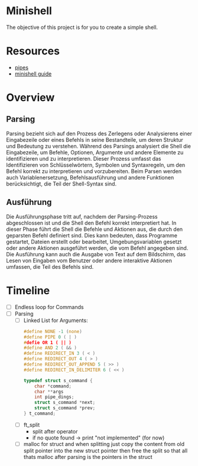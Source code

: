 # Minishell
The objective of this project is for you to create a simple shell.

# Resources
- [pipes](https://reactive.so/post/42-a-comprehensive-guide-to-pipex)
- [minishell guide](https://achrafbelarif.medium.com/42cursus-minishell-29cd25f972e6)

# Overview
## Parsing
Parsing bezieht sich auf den Prozess des Zerlegens oder Analysierens einer Eingabezeile oder eines Befehls in seine Bestandteile, um deren Struktur und Bedeutung zu verstehen.
Während des Parsings analysiert die Shell die Eingabezeile, um Befehle, Optionen, Argumente und andere Elemente zu identifizieren und zu interpretieren.
Dieser Prozess umfasst das Identifizieren von Schlüsselwörtern, Symbolen und Syntaxregeln, um den Befehl korrekt zu interpretieren und vorzubereiten.
Beim Parsen werden auch Variablenersetzung, Befehlsausführung und andere Funktionen berücksichtigt, die Teil der Shell-Syntax sind.

## Ausführung
Die Ausführungsphase tritt auf, nachdem der Parsing-Prozess abgeschlossen ist und die Shell den Befehl korrekt interpretiert hat.
In dieser Phase führt die Shell die Befehle und Aktionen aus, die durch den geparsten Befehl definiert sind.
Dies kann bedeuten, dass Programme gestartet, Dateien erstellt oder bearbeitet, Umgebungsvariablen gesetzt oder andere Aktionen ausgeführt werden, die vom Befehl angegeben sind.
Die Ausführung kann auch die Ausgabe von Text auf dem Bildschirm, das Lesen von Eingaben vom Benutzer oder andere interaktive Aktionen umfassen, die Teil des Befehls sind.

# Timeline
- [ ] Endless loop for Commands
- [ ] Parsing
	- [ ] Linked List for Arguments:
		```c
		#define NONE -1 (none)
		#define PIPE 0 ( | )
		#defie OR 1 ( || )
		#define AND 2 ( && )
		#define REDIRECT_IN 3 ( < )
		#define REDIRECT_OUT 4 ( > )
		#define REDIRECT_OUT_APPEND 5 ( >> )
		#define REDIRECT_IN_DELIMITER 6 ( << )

		typedef struct s_command {
			char *command;
			char **args
			int pipe_dings;
			struct s_command *next;
			struct s_command *prev;
		} t_command;
		```
	- [ ]  ft_split
		- split after operator
		- if no quote found -> print "not implemented" (for now)
	- [ ] malloc for struct and when splitting just copy the content from old split pointer into the new struct pointer then free the split so that all thats malloc after parsing is the pointers in the struct